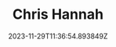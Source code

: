 ---
title: "Chris Hannah"
category: "IndieWeb & Personal Blogs"
site_url: https://chrishannah.me/
feed_url: https://chrishannah.me/index.xml
date: 2023-11-29T11:36:54.893849Z
domain: chrishannah.me

---